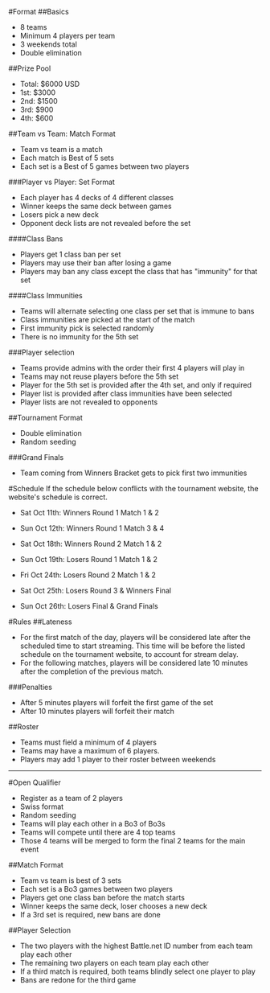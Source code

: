 #Format
##Basics
 - 8 teams
 - Minimum 4 players per team
 - 3 weekends total
 - Double elimination

##Prize Pool
 - Total: $6000 USD
 - 1st: $3000
 - 2nd: $1500
 - 3rd: $900
 - 4th: $600
 
##Team vs Team: Match Format
 - Team vs team is a match
 - Each match is Best of 5 sets
 - Each set is a Best of 5 games between two players

###Player vs Player: Set Format
 - Each player has 4 decks of 4 different classes
 - Winner keeps the same deck between games
 - Losers pick a new deck
 - Opponent deck lists are not revealed before the set

####Class Bans
 - Players get 1 class ban per set
 - Players may use their ban after losing a game
 - Players may ban any class except the class that has "immunity" for that set

####Class Immunities
 - Teams will alternate selecting one class per set that is immune to bans
 - Class immunities are picked at the start of the match
 - First immunity pick is selected randomly
 - There is no immunity for the 5th set

###Player selection
 - Teams provide admins with the order their first 4 players will play in
 - Teams may not reuse players before the 5th set
 - Player for the 5th set is provided after the 4th set, and only if required
 - Player list is provided after class immunities have been selected
 - Player lists are not revealed to opponents

##Tournament Format
 - Double elimination
 - Random seeding

###Grand Finals
 - Team coming from Winners Bracket gets to pick first two immunities

#Schedule
If the schedule below conflicts with the tournament website, the website's schedule is correct.

 - Sat Oct 11th: Winners Round 1 Match 1 & 2
 - Sun Oct 12th: Winners Round 1 Match 3 & 4

 - Sat Oct 18th: Winners Round 2 Match 1 & 2
 - Sun Oct 19th: Losers Round 1 Match 1 & 2

 - Fri Oct 24th: Losers Round 2 Match 1 & 2
 - Sat Oct 25th: Losers Round 3 & Winners Final
 - Sun Oct 26th: Losers Final & Grand Finals

#Rules
##Lateness
 - For the first match of the day, players will be considered late after the scheduled time to start streaming. This time will be before the listed schedule on the tournament website, to account for stream delay.
 - For the following matches, players will be considered late 10 minutes after the completion of the previous match.

###Penalties
 - After 5 minutes players will forfeit the first game of the set
 - After 10 minutes players will forfeit their match 

##Roster
 - Teams must field a minimum of 4 players
 - Teams may have a maximum of 6 players.
 - Players may add 1 player to their roster between weekends

---

#Open Qualifier
 - Register as a team of 2 players
 - Swiss format
 - Random seeding
 - Teams will play each other in a Bo3 of Bo3s
 - Teams will compete until there are 4 top teams
 - Those 4 teams will be merged to form the final 2 teams for the main event

##Match Format
 - Team vs team is best of 3 sets
 - Each set is a Bo3 games between two players
 - Players get one class ban before the match starts
 - Winner keeps the same deck, loser chooses a new deck
 - If a 3rd set is required, new bans are done

##Player Selection
 - The two players with the highest Battle.net ID number from each team play each other
 - The remaining two players on each team play each other
 - If a third match is required, both teams blindly select one player to play
 - Bans are redone for the third game
 
